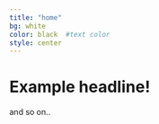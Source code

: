 ```yaml
---
title: "home"
bg: white     
color: black  #text color
style: center
---
```


# Example headline!
and so on..